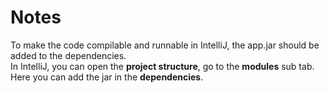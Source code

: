 # Notes

To make the code compilable and runnable in IntelliJ, the app.jar should be added to the dependencies.  
In IntelliJ, you can open the __project structure__, go to the __modules__ sub tab. 
Here you can add the jar in the __dependencies__.